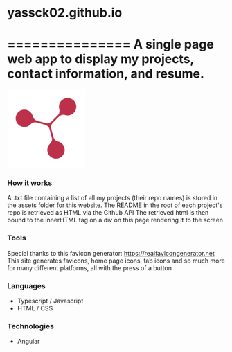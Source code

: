 # yassck02.github.io
===============
A single page web app to display my projects, contact information, and resume.
===============

![apple-touch-icon.png](apple-touch-icon.png)

### How it works
A .txt file containing a list of all my projects (their repo names) is stored in the assets folder for this website.
The README in the root of each project's repo is retrieved as HTML via the Github API
The retrieved html is then bound to the innerHTML tag on a div on this page rendering it to the screen

### Tools
Special thanks to this favicon generator: https://realfavicongenerator.net
This site generates favicons, home page icons, tab icons and so much more for many different platforms, all with the press of a button

### Languages
- Typescript / Javascript
- HTML / CSS

### Technologies
- Angular
